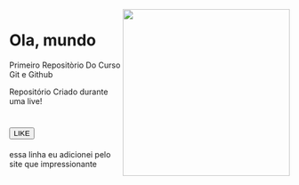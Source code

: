 <img src="https://photos.google.com/photo/AF1QipNbqHn6SV9nUtQfAkyyMxAz0KG--WbcdZdId8R1" align=right width="300">

# Ola, mundo 
 Primeiro Repositòrio Do Curso Git e Github 

 Repositório Criado durante uma live!

<h1><button>LIKE</button></h1> 

essa linha eu adicionei pelo site que impressionante 
